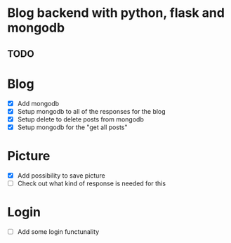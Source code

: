 # Blog backend with python, flask and mongodb



## TODO

# Blog
* [x] Add mongodb
* [x] Setup mongodb to all of the responses for the blog
* [x] Setup delete to delete posts from mongodb
* [x] Setup mongodb for the "get all posts" 

# Picture
* [x] Add possibility to save picture
* [ ] Check out what kind of response is needed for this

# Login
* [ ] Add some login functunality